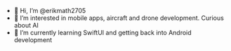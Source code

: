 - 👋 Hi, I’m @erikmath2705
- 👀 I’m interested in mobile apps, aircraft and drone development. Curious about AI
- 🌱 I’m currently learning SwiftUI and getting back into Android development

<!---
erikmath2705/erikmath2705 is a ✨ special ✨ repository because its `README.md` (this file) appears on your GitHub profile.
You can click the Preview link to take a look at your changes.
--->
